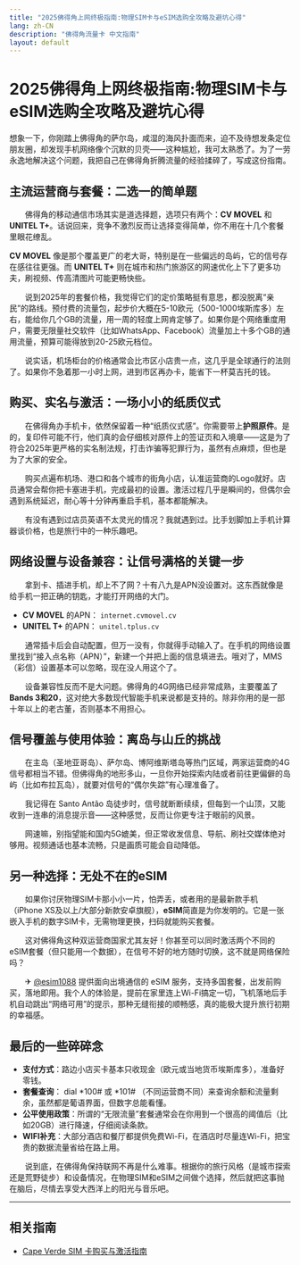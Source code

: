 ```yaml
---
title: "2025佛得角上网终极指南:物理SIM卡与eSIM选购全攻略及避坑心得"
lang: zh-CN
description: "佛得角流量卡 中文指南"
layout: default
---
```

# 2025佛得角上网终极指南:物理SIM卡与eSIM选购全攻略及避坑心得

想象一下，你刚踏上佛得角的萨尔岛，咸湿的海风扑面而来，迫不及待想发条定位朋友圈，却发现手机网络像个沉默的贝壳——这种尴尬，我可太熟悉了。为了一劳永逸地解决这个问题，我把自己在佛得角折腾流量的经验揉碎了，写成这份指南。

## 主流运营商与套餐：二选一的简单题

　　佛得角的移动通信市场其实是道选择题，选项只有两个：**CV MOVEL** 和 **UNITEL T+**。话说回来，竞争不激烈反而让选择变得简单，你不用在十几个套餐里眼花缭乱。

  **CV MOVEL** 像是那个覆盖更广的老大哥，特别是在一些偏远的岛屿，它的信号存在感往往更强。而 **UNITEL T+** 则在城市和热门旅游区的网速优化上下了更多功夫，刷视频、传高清图片可能更畅快些。

　　说到2025年的套餐价格，我觉得它们的定价策略挺有意思，都没脱离“亲民”的路线。预付费的流量包，起步价大概在5-10欧元（500-1000埃斯库多）左右，能给你几个GB的流量，用一周的轻度上网肯定够了。如果你是个网络重度用户，需要无限量社交软件（比如WhatsApp、Facebook）流量加上十多个GB的通用流量，预算可能得放到20-25欧元档位。

　　说实话，机场柜台的价格通常会比市区小店贵一点，这几乎是全球通行的法则了。如果你不急着那一小时上网，进到市区再办卡，能省下一杯莫吉托的钱。

## 购买、实名与激活：一场小小的纸质仪式

　　在佛得角办手机卡，依然保留着一种“纸质仪式感”。你需要带上**护照原件**。是的，复印件可能不行，他们真的会仔细核对原件上的签证页和入境章——这是为了符合2025年更严格的实名制法规，打击诈骗等犯罪行为，虽然有点麻烦，但也是为了大家的安全。

　　购买点遍布机场、港口和各个城市的街角小店，认准运营商的Logo就好。店员通常会帮你把卡塞进手机，完成最初的设置。激活过程几乎是瞬间的，但偶尔会遇到系统延迟，耐心等十分钟再重启手机，基本都能解决。

　　有没有遇到过店员英语不太灵光的情况？我就遇到过。比手划脚加上手机计算器谈价格，也是旅行中的一种乐趣吧。

## 网络设置与设备兼容：让信号满格的关键一步

　　拿到卡、插进手机，却上不了网？十有八九是APN没设置对。这东西就像是给手机一把正确的钥匙，才能打开网络的大门。

  *   **CV MOVEL** 的APN： `internet.cvmovel.cv`
  *   **UNITEL T+** 的APN： `unitel.tplus.cv`

　　通常插卡后会自动配置，但万一没有，你就得手动输入了。在手机的网络设置里找到“接入点名称（APN）”，新建一个并把上面的信息填进去。哦对了，MMS（彩信）设置基本可以忽略，现在没人用这个了。

　　设备兼容性反而不是大问题。佛得角的4G网络已经非常成熟，主要覆盖了**Bands 3和20**，这对绝大多数现代智能手机来说都是支持的。除非你用的是一部十年以上的老古董，否则基本不用担心。

## 信号覆盖与使用体验：离岛与山丘的挑战

　　在主岛（圣地亚哥岛）、萨尔岛、博阿维斯塔岛等热门区域，两家运营商的4G信号都相当不错。但佛得角的地形多山，一旦你开始探索内陆或者前往更偏僻的岛屿（比如布拉瓦岛），就要对信号的“偶尔失踪”有心理准备了。

　　我记得在 Santo Antão 岛徒步时，信号就断断续续，但每到一个山顶，又能收到一连串的消息提示音——这种感觉，反而让你更专注于眼前的风景。

　　网速嘛，别指望能和国内5G媲美，但正常收发信息、导航、刷社交媒体绝对够用。视频通话也基本流畅，只是画质可能会自动降低。

## 另一种选择：无处不在的eSIM

　　如果你讨厌物理SIM卡那小小一片，怕弄丢，或者用的是最新款手机（iPhone XS及以上/大部分新款安卓旗舰），**eSIM**简直是为你发明的。它是一张嵌入手机的数字SIM卡，无需物理更换，扫码就能购买套餐。

　　这对佛得角这种双运营商国家尤其友好！你甚至可以同时激活两个不同的eSIM套餐（但只能用一个数据），在信号不好的地方随时切换，这不就是网络保险吗？

　　✈ [@esim1088](https://t.me/s/esim1088) 提供面向出境通信的 eSIM 服务，支持多国套餐，出发前购买，落地即用。我个人的体验是，提前在家里连上Wi-Fi搞定一切，飞机落地后手机自动跳出“网络可用”的提示，那种无缝衔接的顺畅感，真的能极大提升旅行初期的幸福感。

## 最后的一些碎碎念

  *   **支付方式**：路边小店买卡基本只收现金（欧元或当地货币埃斯库多），准备好零钱。
  *   **套餐查询**： dial *100# 或 *101# （不同运营商不同）来查询余额和流量剩余，虽然都是葡语界面，但数字总能看懂。
  *   **公平使用政策**：所谓的“无限流量”套餐通常会在你用到一个很高的阈值后（比如20GB）进行降速，仔细阅读条款。
  *   **WIFI补充**：大部分酒店和餐厅都提供免费Wi-Fi，在酒店时尽量连Wi-Fi，把宝贵的数据流量省给在路上用。

　　说到底，在佛得角保持联网不再是什么难事。根据你的旅行风格（是城市探索还是荒野徒步）和设备情况，在物理SIM和eSIM之间做个选择，然后就把这事抛在脑后，尽情去享受大西洋上的阳光与音乐吧。

<!-- crosslink -->
---

## 相关指南

- [Cape Verde SIM 卡购买与激活指南](https://faciylike.github.io/cape-verde-sim-guides)
